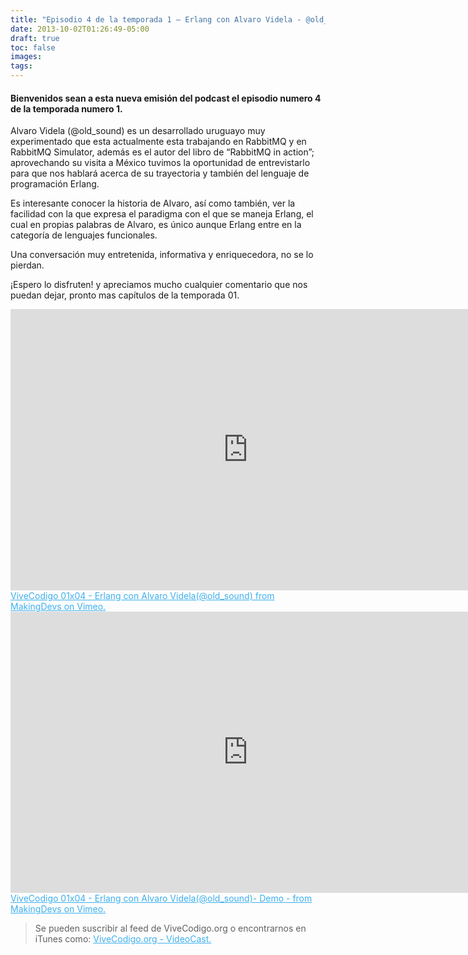 ```yaml
---
title: "Episodio 4 de la temporada 1 – Erlang con Alvaro Videla - @old_sound"
date: 2013-10-02T01:26:49-05:00
draft: true
toc: false
images:
tags:
---
```


<h4>Bienvenidos sean a esta nueva emisión del podcast el episodio numero 4 de la temporada numero 1.</h4>

Alvaro Videla (@old_sound) es un desarrollado uruguayo muy experimentado que esta actualmente esta trabajando en RabbitMQ y en RabbitMQ Simulator, además es el autor del libro de “RabbitMQ in action”; aprovechando su visita a México tuvimos la oportunidad de entrevistarlo para que nos hablará acerca de su trayectoria y también del lenguaje de programación Erlang.

Es interesante conocer la historia de Alvaro, así como también, ver la facilidad con la que expresa el paradigma con el que se maneja Erlang, el cual en propias palabras de Alvaro, es único aunque Erlang entre en la categoría de lenguajes funcionales.

Una conversación muy entretenida, informativa y enriquecedora, no se lo pierdan.

¡Espero lo disfruten! y apreciamos mucho cualquier comentario que nos puedan dejar, pronto mas capítulos de la temporada 01.

<iframe src="https://player.vimeo.com/video/75962951?h=761fe11688" width="760" height="450" frameborder="0"></iframe>
<a href="https://vimeo.com/75962951" target="_blank" style="color:#3eb0ef;"> ViveCodigo 01x04 - Erlang con Alvaro Videla(@old_sound) from MakingDevs on Vimeo. </a>

<iframe src="https://player.vimeo.com/video/75972109?h=43ad5096d5" width="760" height="450" frameborder="0"></iframe>
<a href="https://vimeo.com/" target="_blank" style="color:#3eb0ef;"> ViveCodigo 01x04 - Erlang con Alvaro Videla(@old_sound)- Demo -  from MakingDevs on Vimeo. </a>

 >Se pueden suscribir al feed de ViveCodigo.org o encontrarnos en iTunes como: <a style="color:#3eb0ef;" href="https://podcasts.apple.com/ca/podcast/vivecodigo-org-videocast/id685052596" target="_blank"> ViveCodigo.org - VideoCast.</a>

